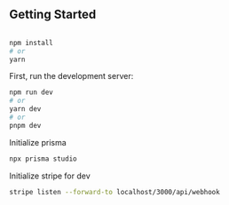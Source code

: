 
## Getting Started

```bash

npm install
# or
yarn
```

First, run the development server:

```bash
npm run dev
# or
yarn dev
# or
pnpm dev
```
Initialize prisma

```bash
npx prisma studio
```

Initialize stripe for dev

```bash
stripe listen --forward-to localhost/3000/api/webhook

